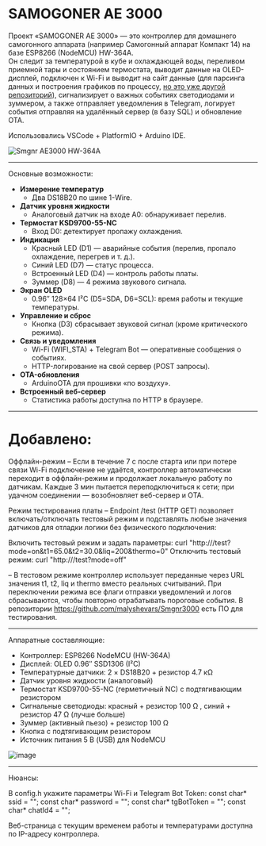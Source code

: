 # SAMOGONER AE 3000

Проект «SAMOGONER AE 3000» — это контроллер для домашнего самогонного аппарата (например Самогонный аппарат Компакт 14) на базе ESP8266 (NodeMCU) HW-364A.  
Он следит за температурой в кубе и охлаждающей воды,  переливом приемной тары и состоянием термостата, выводит данные на OLED-дисплей, подключен к Wi-Fi и выводит на сайт данные (для парсинга данных и построения графиков по процессу, [но это уже другой репозиторий](https://github.com/malyshevars/Smgnr3000)), сигнализирует о важных событиях светодиодами и зуммером, а также отправляет уведомления в Telegram, логирует события отправляя на удалённый сервер (в базу SQL) и обновление OTA.

Использовались VSCode + PlatformIO + Arduino IDE.

![Smgnr AE3000 HW-364A](https://github.com/user-attachments/assets/9019f772-5bdd-42b4-b8e9-4010f561ec2f)

---

Основные возможности:
- **Измерение температур**  
  - Два DS18B20 по шине 1-Wire.  
- **Датчик уровня жидкости**  
  - Аналоговый датчик на входе A0: обнаруживает перелив.  
- **Термостат KSD9700-55-NC**  
  - Вход D0: детектирует пропажу охлаждения.  
- **Индикация**  
  - Красный LED (D1) — аварийные события (перелив, пропало охлаждение, перегрев и т. д.).  
  - Синий LED (D7) — статус процесса.  
  - Встроенный LED (D4) — контроль работы платы.  
  - Зуммер (D8) — 4 режима звукового сигнала.  
- **Экран OLED**  
  - 0.96″ 128×64 I²C (D5=SDA, D6=SCL): время работы и текущие температуры.  
- **Управление и сброс**  
  - Кнопка (D3) сбрасывает звуковой сигнал (кроме критического режима).  
- **Связь и уведомления**  
  - Wi-Fi (WIFI_STA) + Telegram Bot — оперативные сообщения о событиях.  
  - HTTP-логирование на свой сервер (POST запросы).  
- **OTA-обновления**  
  - ArduinoOTA для прошивки «по воздуху».  
- **Встроенный веб-сервер**  
  - Статистика работы доступна по HTTP в браузере.
---
# Добавлено:

Оффлайн-режим
– Если в течение 7 с после старта или при потере связи Wi-Fi подключение не удаётся, контроллер автоматически переходит в оффлайн-режим и продолжает локальную работу по датчикам. Каждые 3 мин пытается переподключиться к сети; при удачном соединении — возобновляет веб-сервер и OTA.

Режим тестирования платы
– Endpoint /test (HTTP GET) позволяет включать/отключать тестовый режим и подставлять любые значения датчиков для отладки логики без физического подключения:

Включить тестовый режим и задать параметры: curl "http://<IP>/test?mode=on&t1=65.0&t2=30.0&liq=200&thermo=0"
Отключить тестовый режим: curl "http://<IP>/test?mode=off"

– В тестовом режиме контроллер использует переданные через URL значения t1, t2, liq и thermo вместо реальных считываний. При переключении режима все флаги отправки уведомлений и логов сбрасываются, чтобы повторно отрабатывать пороговые события. В репозитории https://github.com/malyshevars/Smgnr3000 есть ПО для тестирования.
  
---

Аппаратные составляющие:
- Контроллер: ESP8266 NodeMCU (HW-364A)  
- Дисплей: OLED 0.96″ SSD1306 (I²C)  
- Температурные датчики: 2 × DS18B20 + резистор 4.7 кΩ  
- Датчик уровня жидкости (аналоговый)  
- Термостат KSD9700-55-NC (герметичный NC) с подтягивающим резистором
- Сигнальные светодиоды: 
красный + резистор 100 Ω  , 
синий + резистор 47 Ω (лучше больше) 
- Зуммер (активный пьезо)  + резистор 100 Ω  
- Кнопка с подтягивающим резистором 
- Источник питания 5 В (USB) для NodeMCU  

![image](https://github.com/user-attachments/assets/e24a5731-4792-465e-ad49-52e2e3124170)


---

Нюансы:

В config.h укажите параметры Wi-Fi и Telegram Bot Token:
const char* ssid     = "";
const char* password = "";
const char* tgBotToken = "";
const char* chatId4 = "";

Веб-страница с текущим временем работы и температурами доступна по IP-адресу контроллера.
